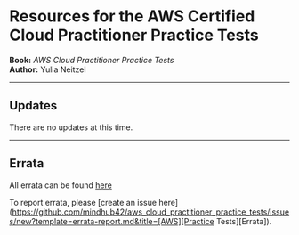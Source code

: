 # Resources for the AWS Certified Cloud Practitioner Practice Tests

**Book:** *AWS Cloud Practitioner Practice Tests*  
**Author:** Yulia Neitzel

---

## Updates
There are no updates at this time.

---

## Errata
All errata can be found [here](https://github.com/mindhub42/aws_cloud_practitioner_practice_tests/issues)

To report errata, please [create an issue here](https://github.com/mindhub42/aws_cloud_practitioner_practice_tests/issues/new?template=errata-report.md&title=[AWS][Practice Tests][Errata]).

